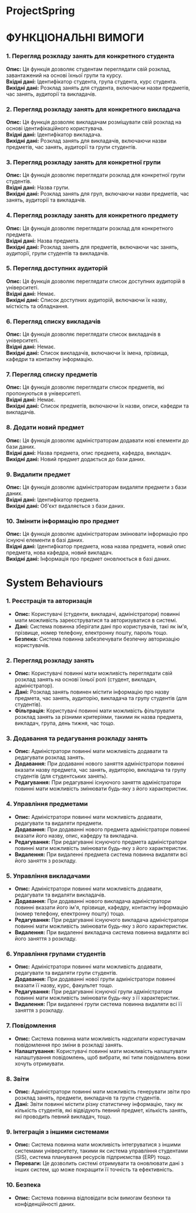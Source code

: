 # ProjectSpring
# ФУНКЦІОНАЛЬНІ ВИМОГИ

### **1. Перегляд розкладу занять для конкретного студента**
**Опис:** Ця функція дозволяє студентам переглядати свій розклад, завантажений на основі їхньої групи та курсу.  
**Вхідні дані:** Ідентифікатор студента, група студента, курс студента.  
**Вихідні дані:** Розклад занять для студента, включаючи назви предметів, час занять, аудиторії та викладачів.

### **2. Перегляд розкладу занять для конкретного викладача**
**Опис:** Ця функція дозволяє викладачам розміщувати свій розклад на основі ідентифікаційного користувача.  
**Вхідні дані:** Ідентифікатор викладача.  
**Вихідні дані:** Розклад занять для викладачів, включаючи назви предметів, час занять, аудиторії та групи студентів.

### **3. Перегляд розкладу занять для конкретної групи**
**Опис:** Ця функція дозволяє переглядати розклад для конкретної групи студентів.  
**Вхідні дані:** Назва групи.  
**Вихідні дані:** Розклад занять для груп, включаючи назви предметів, час занять, аудиторії та викладачів.

### **4. Перегляд розкладу занять для конкретного предмету**
**Опис:** Ця функція дозволяє переглядати розклад для конкретного предмета.  
**Вхідні дані:** Назва предмета.  
**Вихідні дані:** Розклад занять для предметів, включаючи час занять, аудиторії, групи студентів та викладачів.

### **5. Перегляд доступних аудиторій**
**Опис:** Ця функція дозволяє переглядати список доступних аудиторій в університеті.  
**Вхідні дані:** Немає.  
**Вихідні дані:** Список доступних аудиторій, включаючи їх назву, місткість та обладнання.

### **6. Перегляд списку викладачів**
**Опис:** Ця функція дозволяє переглядати список викладачів в університеті.  
**Вхідні дані:** Немає.  
**Вихідні дані:** Список викладачів, включаючи їх імена, прізвища, кафедри та контактну інформацію.

### **7. Перегляд списку предметів**
**Опис:** Ця функція дозволяє переглядати список предметів, які пропонуються в університеті.  
**Вхідні дані:** Немає.  
**Вихідні дані:** Список предметів, включаючи їх назви, описи, кафедри та викладачів.

### **8. Додати новий предмет**
**Опис:** Ця функція дозволяє адміністраторам додавати нові елементи до бази даних.  
**Вхідні дані:** Назва предмета, опис предмета, кафедра, викладач.  
**Вихідні дані:** Новий предмет додається до бази даних.

### **9. Видалити предмет**
**Опис:** Ця функція дозволяє адміністраторам видаляти предмети з бази даних.  
**Вхідні дані:** Ідентифікатор предмета.  
**Вихідні дані:** Об'єкт видаляється з бази даних.

### **10. Змінити інформацію про предмет**
**Опис:** Ця функція дозволяє адміністраторам змінювати інформацію про існуючі елементи в базі даних.  
**Вхідні дані:** Ідентифікатор предмета, нова назва предмета, новий опис предмета, нова кафедра, новий викладач.  
**Вихідні дані:** Інформація про предмет оновлюється в базі даних.

# System Behaviours

### **1. Реєстрація та авторизація**
- **Опис:** Користувачі (студенти, викладачі, адміністратори) повинні мати можливість зареєструватися та авторизуватися в системі.  
- **Дані:** Система повинна зберігати дані про користувачів, такі як ім'я, прізвище, номер телефону, електронну пошту, пароль тощо.  
- **Безпека:** Система повинна забезпечувати безпечну авторизацію користувачів.

### **2. Перегляд розкладу занять**
- **Опис:** Користувачі повинні мати можливість переглядати свій розклад занять на основі їхньої ролі (студент, викладач, адміністратор).  
- **Дані:** Розклад занять повинен містити інформацію про назву предмета, час занять, аудиторію, викладача та групу студентів (для студентів).  
- **Фільтрація:** Користувачі повинні мати можливість фільтрувати розклад занять за різними критеріями, такими як назва предмета, викладач, група, день тижня, час тощо.

### **3. Додавання та редагування розкладу занять**
- **Опис:** Адміністратори повинні мати можливість додавати та редагувати розклад занять.  
- **Додавання:** При додаванні нового заняття адміністратори повинні вказати назву предмета, час занять, аудиторію, викладача та групу студентів (для студентських занять).  
- **Редагування:** При редагуванні існуючого заняття адміністратори повинні мати можливість змінювати будь-яку з його характеристик.

### **4. Управління предметами**
- **Опис:** Адміністратори повинні мати можливість додавати, редагувати та видаляти предмети.  
- **Додавання:** При додаванні нового предмета адміністратори повинні вказати його назву, опис, кафедру та викладача.  
- **Редагування:** При редагуванні існуючого предмета адміністратори повинні мати можливість змінювати будь-яку з його характеристик.  
- **Видалення:** При видаленні предмета система повинна видаляти всі його заняття з розкладу.

### **5. Управління викладачами**
- **Опис:** Адміністратори повинні мати можливість додавати, редагувати та видаляти викладачів.  
- **Додавання:** При додаванні нового викладача адміністратори повинні вказати його ім'я, прізвище, кафедру, контактну інформацію (номер телефону, електронну пошту) тощо.  
- **Редагування:** При редагуванні існуючого викладача адміністратори повинні мати можливість змінювати будь-яку з його характеристик.  
- **Видалення:** При видаленні викладача система повинна видаляти всі його заняття з розкладу.

### **6. Управління групами студентів**
- **Опис:** Адміністратори повинні мати можливість додавати, редагувати та видаляти групи студентів.  
- **Додавання:** При додаванні нової групи адміністратори повинні вказати її назву, курс, факультет тощо.  
- **Редагування:** При редагуванні існуючої групи адміністратори повинні мати можливість змінювати будь-яку з її характеристик.  
- **Видалення:** При видаленні групи система повинна видаляти всі її заняття з розкладу.

### **7. Повідомлення**
- **Опис:** Система повинна мати можливість надсилати користувачам повідомлення про зміни в розкладі занять.  
- **Налаштування:** Користувачі повинні мати можливість налаштувати налаштування повідомлень, щоб вибрати, які типи повідомлень вони хочуть отримувати.

### **8. Звіти**
- **Опис:** Адміністратори повинні мати можливість генерувати звіти про розклад занять, предмети, викладачів та групи студентів.  
- **Дані:** Звіти повинні містити різну статистичну інформацію, таку як кількість студентів, які відвідують певний предмет, кількість занять, які проводить певний викладач, тощо.

### **9. Інтеграція з іншими системами**
- **Опис:** Система повинна мати можливість інтегруватися з іншими системами університету, такими як система управління студентами (SIS), система планування ресурсів підприємства (ERP) тощо.  
- **Переваги:** Це дозволить системі отримувати та оновлювати дані з інших систем, що може покращити її точність та ефективність.

### **10. Безпека**
- **Опис:** Система повинна відповідати всім вимогам безпеки та конфіденційності даних.
